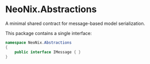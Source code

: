 ﻿# NeoNix.Abstractions

A minimal shared contract for message-based model serialization.

This package contains a single interface:

```csharp
namespace NeoNix.Abstractions
{
    public interface IMessage { }
}